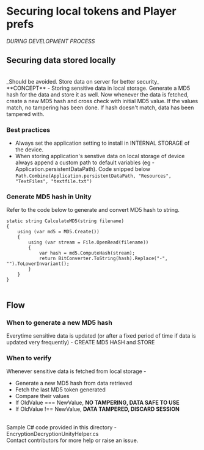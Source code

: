 # Securing local tokens and Player prefs
_DURING DEVELOPMENT PROCESS_<br/>

## Securing data stored locally
<br/>
_Should be avoided. Store data on server for better security_
<br/>
**CONCEPT** - Storing sensitive data in local storage. Generate a MD5 hash for the data and store it as well. Now whenever the data is fetched, create a new MD5 hash and cross check with initial MD5 value. If the values match, no tampering has been done. If hash doesn't match, data has been tampered with. <br/>

### Best practices
* Always set the application setting to install in INTERNAL STORAGE of the device.<br/>
* When storing application's senstive data on local storage of device always append a custom path to default variables (eg - Application.persistentDataPath). Code snipped below<br>
` Path.Combine(Application.persistentDataPath, "Resources", "TextFiles", "textfile.txt") ` <br/>

### Generate MD5 hash in Unity
Refer to the code below to generate and convert MD5 hash to string. <br>

`static string CalculateMD5(string filename)` <br/>
`{`<br/>
`    using (var md5 = MD5.Create())`<br/>
`    {`<br/>
`        using (var stream = File.OpenRead(filename))`<br/>
`        {`<br/>
`            var hash = md5.ComputeHash(stream);`<br/>
`            return BitConverter.ToString(hash).Replace("-", "").ToLowerInvariant();`<br/>
`        }`<br/>
`    }`<br/>
`} `<br/>
<br/>

## Flow

### When to generate a new MD5 hash
Everytime sensitive data is updated (or after a fixed period of time if data is updated very frequently) - CREATE MD5 HASH and STORE
### When to verify
Whenever sensitive data is fetched from local storage - 
* Generate a new MD5 hash from data retrieved 
* Fetch the last MD5 token generated
* Compare their values
 * If OldValue === NewValue, **NO TAMPERING, DATA SAFE TO USE**
 * If OldValue !== NewValue, **DATA TAMPERED, DISCARD SESSION**  
<br/>
Sample C# code provided in this directory - EncryptionDecryptionUnityHelper.cs <br/>
Contact contributors for more help or raise an issue. <br/>